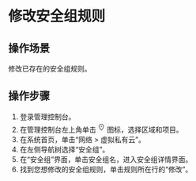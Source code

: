 # 修改安全组规则<a name="SecurityGroup_0015"></a>

## 操作场景<a name="section111711223183718"></a>

修改已存在的安全组规则。

## 操作步骤<a name="section423982018414"></a>

1.  登录管理控制台。
2.  在管理控制台左上角单击![](figures/icon-region.png)图标，选择区域和项目。
3.  在系统首页，单击“网络 \> 虚拟私有云”。
4.  在左侧导航树选择“安全组”。
5.  在“安全组”界面，单击安全组名，进入安全组详情界面。
6.  找到您想修改的安全组规则，单击规则所在行的“修改”。

